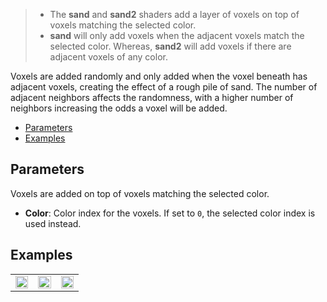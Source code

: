 > - The **sand** and **sand2** shaders add a layer of voxels on top of voxels matching the selected color.
> - **sand** will only add voxels when the adjacent voxels match the selected color. Whereas, **sand2** will add voxels if there are adjacent voxels of any color.

Voxels are added randomly and only added when the voxel beneath has adjacent voxels, creating the effect of a rough pile of sand. The number of adjacent neighbors affects the randomness, with a higher number of neighbors increasing the odds a voxel will be added.

- [Parameters](#parameters)
- [Examples](#examples)

## Parameters

Voxels are added on top of voxels matching the selected color.

- **Color**: Color index for the voxels. If set to `0`, the selected color index is used instead.

## Examples

<table>
    <tr>
        <td width="33%"><img width="100%" src="https://s3.amazonaws.com/misc.lachlanmcdonald.com/magicavoxel-shaders/caf97416-2a0d-4bde-a839-8f3f2d50e5a5/sand1.png" alt=""></td>
        <td width="33%"><img width="100%" src="https://s3.amazonaws.com/misc.lachlanmcdonald.com/magicavoxel-shaders/caf97416-2a0d-4bde-a839-8f3f2d50e5a5/sand2.png" alt=""></td>
        <td width="33%"><img width="100%" src="https://s3.amazonaws.com/misc.lachlanmcdonald.com/magicavoxel-shaders/caf97416-2a0d-4bde-a839-8f3f2d50e5a5/sand3.png" alt=""></td>
    </tr>
</table>
